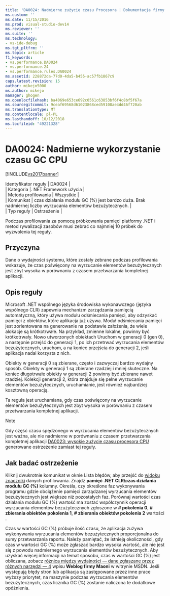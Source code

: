 ```yaml
---
title: 'DA0024: Nadmierne zużycie czasu Procesora | Dokumentacja firmy Microsoft'
ms.custom: ''
ms.date: 11/15/2016
ms.prod: visual-studio-dev14
ms.reviewer: ''
ms.suite: ''
ms.technology:
- vs-ide-debug
ms.tgt_pltfrm: ''
ms.topic: article
f1_keywords:
- vs.performance.DA0024
- vs.performance.24
- vs.performance.rules.DA0024
ms.assetid: 228872da-77d0-4da5-b455-ac57fb1867c9
caps.latest.revision: 15
author: mikejo5000
ms.author: mikejo
manager: ghogen
ms.openlocfilehash: ba4069e653ce692c0561c63853bf6f4c8bf5f67a
ms.sourcegitcommit: 9ceaf69568d61023868ced59108ae4dd46f720ab
ms.translationtype: MT
ms.contentlocale: pl-PL
ms.lasthandoff: 10/12/2018
ms.locfileid: "49221328"
---
```

# <a name="da0024-excessive-gc-cpu-time"></a>DA0024: Nadmierne wykorzystanie czasu GC CPU
[!INCLUDE[vs2017banner](../includes/vs2017banner.md)]

Identyfikator reguły | DA0024 |  
| Kategoria |. NET Framework użycia |  
| Metoda profilowania | Wszystkie |  
| Komunikat | czas działania modułu GC (%) jest bardzo duża. Brak nadmiernej liczby wyrzucania elementów bezużytecznych. |  
| Typ reguły | Ostrzeżenie |  
  
 Podczas profilowania za pomocą próbkowania pamięci platformy .NET i metod rywalizacji zasobów musi zebrać co najmniej 10 próbek do wyzwolenia tej reguły.  
  
## <a name="cause"></a>Przyczyna  
 Dane o wydajności systemu, które zostały zebrane podczas profilowania wskazuje, że czas poświęcony na wyrzucanie elementów bezużytecznych jest zbyt wysoka w porównaniu z czasem przetwarzania kompletnej aplikacji.  
  
## <a name="rule-description"></a>Opis reguły  
 Microsoft .NET wspólnego języka środowiska wykonawczego (języka wspólnego CLR) zapewnia mechanizm zarządzania pamięcią automatyczną, który używa modułu odśmiecania pamięci, aby odzyskać pamięci z obiektów, które aplikacja już używa. Moduł odśmiecania pamięci jest zorientowana na generowanie na podstawie założenia, że wiele alokacje są krótkotrwałe. Na przykład, zmienne lokalne, powinny być krótkotrwały. Nowo utworzonych obiektach Uruchom w generacji 0 (gen 0), a następnie przejść do generacji 1, po ich przetrwać wyrzucania elementów bezużytecznych, uruchom, a na koniec przejścia do generacji 2, jeśli aplikacja nadal korzysta z nich.  
  
 Obiekty w generacji 0 są zbierane, często i zazwyczaj bardzo wydajny sposób. Obiekty w generacji 1 są zbierane rzadziej i mniej skuteczne. Na koniec długotrwałe obiekty w generacji 2 powinny być zbierane nawet rzadziej. Kolekcji generacji 2, która znajduje się pełne wyrzucanie elementów bezużytecznych, uruchamianie, jest również najbardziej kosztowną operacją.  
  
 Ta reguła jest uruchamiana, gdy czas poświęcony na wyrzucanie elementów bezużytecznych jest zbyt wysoka w porównaniu z czasem przetwarzania kompletnej aplikacji.  
  
> [!NOTE]
>  Gdy część czasu spędzonego w wyrzucania elementów bezużytecznych jest ważna, ale nie nadmierne w porównaniu z czasem przetwarzania kompletnej aplikacji [DA0023: wysokie zużycie czasu procesora CPU](../profiling/da0023-high-gc-cpu-time.md) generowane ostrzeżenie zamiast tej reguły.  
  
## <a name="how-to-investigate-a-warning"></a>Jak badać ostrzeżenie  
 Kliknij dwukrotnie komunikat w oknie Lista błędów, aby przejść do [widoku znaczniki](../profiling/marks-view.md) danych profilowania. Znajdź **pamięć .NET CLR\\czas działania modułu GC (%)** kolumny. Określa, czy określone faz wykonywania programu gdzie obciążenie pamięci zarządzanej wyrzucania elementów bezużytecznych jest większe niż pozostałych faz. Porównaj wartości czas działania modułu GC (%) wartość ma zostać współczynnik operacji wyrzucania elementów bezużytecznych zgłoszone w **# pokolenia 0**, **# zbierania obiektów pokolenia 1**, **# zbierania obiektów pokolenia 2** wartości .  
  
 Czas w wartości GC (%) próbuje ilość czasu, że aplikacja zużywa wykonywania wyrzucania elementów bezużytecznych proporcjonalna do sumy przetwarzania raportu. Należy pamiętać, że istnieją okoliczności, gdy czas w wartości GC (%) może zgłaszać bardzo wysoka wartość, ale nie jest się z powodu nadmiernego wyrzucania elementów bezużytecznych. Aby uzyskać więcej informacji na temat sposobu, czas w wartości GC (%) jest obliczana, zobacz [różnica między wydajności — dane zgłaszane przez różnych narzędzi — 4](http://go.microsoft.com/fwlink/?LinkId=177863) wpisu **Weblog firmy Maoni** w witrynie MSDN. Jeśli występują błędy stron lub aplikacja są zastępowane przez inne prace wyższy priorytet, na maszynie podczas wyrzucania elementów bezużytecznych, czas licznika GC (%) zostanie naliczona te dodatkowe opóźnienia.




